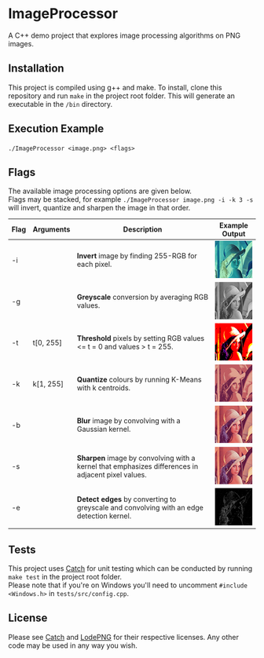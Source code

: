 # ImageProcessor

A C++ demo project that explores image processing algorithms on PNG images.

## Installation

This project is compiled using g++ and make. To install, clone this repository and run `make` in the project root folder.
This will generate an executable in the `/bin` directory.

## Execution Example

`./ImageProcessor <image.png> <flags>`

## Flags

The available image processing options are given below. <br/>
Flags may be stacked, for example  `./ImageProcessor image.png -i -k 3 -s` will invert, quantize and sharpen the image in that order.

Flag | Arguments | Description | Example Output
---- | ---- | ----------- | --------------
-i | | **Invert** image by finding 255-RGB for each pixel. | ![Alt text](examples/invert.png?raw=true "Invert")
-g | | **Greyscale** conversion by averaging RGB values. | ![Alt text](examples/greyscale.png?raw=true "Greyscale")
-t | t[0, 255] | **Threshold** pixels by setting RGB values <= t = 0 and values > t = 255. | ![Alt text](examples/threshold.png?raw=true "Threshold")
-k | k[1, 255] | **Quantize** colours by running K-Means with k centroids. | ![Alt text](examples/quantize.png?raw=true "Quantize")
-b | | **Blur** image by convolving with a Gaussian kernel. | ![Alt text](examples/blur.png?raw=true "Blur")
-s | | **Sharpen** image by convolving with a kernel that emphasizes differences in adjacent pixel values. | ![Alt text](examples/sharpen.png?raw=true "Sharen")
-e | | **Detect edges** by converting to greyscale and convolving with an edge detection kernel. | ![Alt text](examples/edges.png?raw=true "Edges")


## Tests

This project uses [Catch](https://github.com/philsquared/Catch) for unit testing which can be conducted by running `make test` in the project root folder. <br/>
Please note that if you're on Windows you'll need to uncomment `#include <Windows.h>` in `tests/src/config.cpp`.

## License

Please see [Catch](https://github.com/philsquared/Catch) and [LodePNG](https://github.com/lvandeve/lodepng) for their respective licenses.
Any other code may be used in any way you wish.
